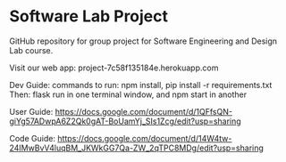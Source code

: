 # Software Lab Project
GitHub repository for group project for Software Engineering and Design Lab course.

Visit our web app: project-7c58f135184e.herokuapp.com

Dev Guide:
commands to run: npm install, pip install -r requirements.txt 
Then: flask run in one terminal window, and npm start in another

User Guide:
https://docs.google.com/document/d/1QFfsQN-giYg57ADwpA6Z2Qk0gAT-BoUamYj_SIs1Zcg/edit?usp=sharing

Code Guide:
https://docs.google.com/document/d/14W4tw-24IMwBvV4luqBM_JKWkGG7Qa-ZW_2qTPC8MDg/edit?usp=sharing
